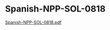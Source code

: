 # Spanish-NPP-SOL-0818

[Spanish-NPP-SOL-0818.pdf](Spanish-NPP-SOL-0818%20c4b509e680c8492786a4859f0faa9726/Spanish-NPP-SOL-0818.pdf)